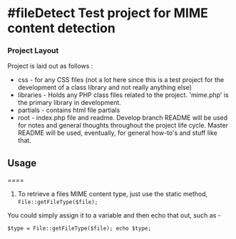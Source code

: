 #fileDetect
Test project for MIME content detection
====

### Project Layout
Project is laid out as follows :
- css - for any CSS files (not a lot here since this is a test project for the development of a class library and not really anything else)
- libraries - Holds any PHP class files related to the project. 'mime.php' is the primary library in development.
- partials - contains html file partials
- root - index.php file and readme. Develop branch README will be used for notes and general thoughts throughout the project life cycle. Master README will be used, eventually, for general how-to's and stuff like that.

## Usage
====
1) To retrieve a files MIME content type, just use the static method,
``
File::getFileType($file);
``

You could simply assign it to a variable and then echo that out, such as -

``
$type = File::getFileType($file);
echo $type;
``

